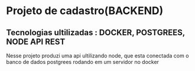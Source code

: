 # Projeto de cadastro(BACKEND)

## Tecnologias ultilizadas : DOCKER, POSTGREES, NODE API REST

Nesse projeto produzi uma api ultilizando node, que esta conectada com o banco de dados postgrees rodando em um servidor no docker
